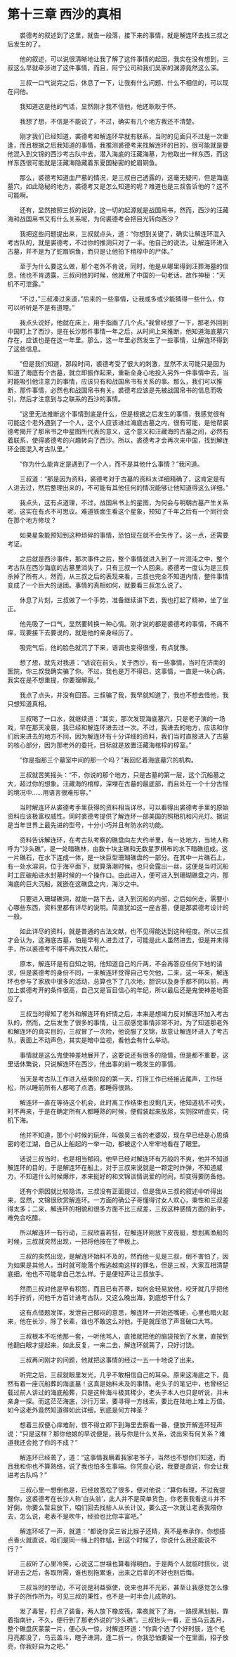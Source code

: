 # 第十三章 西沙的真相


　　裘德考的叙述到了这里，就告一段落，接下来的事情，就是解连环去找三叔之后发生的了。

　　他的叙述，可以说很清晰地让我了解了这件事情的起因，我实在没有想到，三叔这么早就牵涉进了这件事情，而且，阿宁公司和我们吴家的渊源竟然这么深。

　　三叔一口气说完之后，休息了一下，让我有什么问题、什么不相信的，可以现在问他。

　　我知道这是他的气话，显然刚才我不信他，他还耿耿于怀。

　　我想了想，不信是不能说了，不过，确实有几个地方我还不清楚。

　　刚才我们已经知道，裘德考和解连环早就有联系，当时的见面只不过是一次重逢，而且根据之后我知道的事情，我推测裘德考来找解连环的目的，很可能就是要他混入到文锦的西沙考古队中去，潜入海底的汪藏海墓，为他取出一样东西，而这样东西很可能就是汪藏海隐藏着东夏国秘密的蛇眉铜鱼。

　　那么，裘德考知道血尸墓的情况，是三叔自己透露的，这毫无疑问，但是海底墓穴，如此隐秘的地方，裘德考又是怎么知道的呢？难道也是三叔告诉他的？这不可能啊。

　　还有，显然按照三叔的说辞，这一切的起源就是战国帛书，然而，西沙的汪藏海和战国帛书又有什么关系呢，为何裘德考会把目光转向西沙？

　　我把这些问题提出来，三叔就点头，道：“你想到关键了，确实让解连环混入考古队的，就是裘德考，不过你的推测只对了一半。他自己的说法，让解连环进入古墓，并不是为了蛇眉铜鱼，而只是让他拍下棺椁中的尸体。”

　　至于为什么要这么做，那个老外不肯说，同时，他是从哪里得到汪葬海墓的信息，他也不肯透露，三叔问他的时候，他就用了中国的一句老话，故作神秘：“天机不可泄露。”

　　”不过，”三叔凑过来道，”后来的一些事情，让我或多或少能猜得一些什么，你可以听听是不是有道理。”

　　我点头说好，他就在床上，用手指画了几个点。”我曾经想了一下，那老外回到中国盯上了西沙，是在长沙那件事情一年之后，从时间上来推断，他知道海底墓穴存在，应该也是在这一年里。那么，这一年里必然发生了一些事情，让解连环得到了这些信息。

　　”但是我们知道，那段时间，裘德考受了很大的刺激，显然不太可能只是因为知道了海底有个古墓，就立即振作起来，重新全身心地投入另外一件事情中去，当时能吸引他注意力的事情，应该只有和战国帛书有关系的事。那么，我们可以推断，那件事情，必然也和战国帛书有关。裘德考应该是先被战国帛书的信息而吸引，然后才注意到与之联系的西沙的事情。

　　”这里无法推断这个事情到底是什么，但是根据之后发生的事情，我感觉很有可能这个老外遇到了一个人，这个人应该进过海底古墓之内，很有可能，是他帮裘德考揭开了那帛书之中星图所代表的意义，这个意义和汪藏海的古墓之间，必然有着联系，使得裘德考的兴趣转向了西沙。所以，裘德考才会再次来中国，找到解连环企图混入考古队里。”

　　”你为什么能肯定是遇到了一个人，而不是其他什么事情？”我问道。

　　三叔道：“那是因为资料，裘德考对于古墓的资料太详细精确了，这肯定是有人进去过，然后整理出来的，不可能有其他任何的情况能够让他知道得这么详细。”

　　我点头，这有点道理，不过，战国帛书上的星图，为何会与明朝古墓产生关系呢，这实在有点不可思议。难道铁面生看这个星象，预知了千年之后有一个同行会在那个地方修坟？

　　如果星象能预知到这种琐碎的事情，恐怕现在就不会失传了。这一点，还需要考证。

　　之后就是西沙事件，那次事件之后，整个事情就进入到了一片混沌之中，整个考古队在西沙海底的古墓里消失了，只有三叔一个人回来。裘德考一度认为是三叔杀掉了所有人，然而，从三叔之后的表现来看，三叔也完全不知道内情，整件事情变成了一个巨大的谜团。事情的真相如何，就要看三叔怎么说了。

　　休息了片刻，三叔做了一个手势，准备继续讲下去，我也打起了精神，坐了坐正。

　　他先吸了一口气，显然要转换一种心情。刚才说的都是裘德考的事情，不痛不痒，现要接下去要说的，就是他的亲身经历了。

　　吸完气后，他的脸色就沉了下来，语调也变得很慢，有点犹豫。

　　想了想，就先对我道：“话说在前头，关于西沙，有一些事情，当时在济南的医院，你三叔我确实骗了你。不过，我也是万不得已，这事情，一直是一块心病，我实在是不想重提，你要理解我。”

　　我点了点头，并没有回答。三叔骗了我，我早就知道了，我也不想去怪他，我只想知道真相。

　　三叔喝了一口水，就继续道：“其实，那次发现海底墓穴，只是老子演的一场戏，早在那天凌晨，我已经和解连环进去过一次。不过，我进去的地方，应该和你们后来进去的地方不同，因为解连环有十分详细的资料，我们当时直接进入了古墓的核心部分，因为那老外的委托，目标就是放置汪藏海棺椁的椁室。”

　　”你是指那三个墓室中间的那一个吗？”我回忆着海底墓穴的机构。

　　三叔就苦笑摇头：“不，你说的那个地方，只是古墓的第一层，这个沉船墓之大，超过你的想象。汪藏海的棺椁，深埋在古墓的最底部，而且处在一个十分古怪的境况中……用语言很难形容。”

　　当时解连环从裘德考手里获得的资料相当详尽，可以看得出裘德考手里的原始资料应该极富权威性。同时裘德考提供了解连环一部美国的照相机和闪光灯。据说是当年世界上最先进的型号，十分小巧并且有防水的功能。

　　资料告诉解连环，在考古队考察的礁盘向左大约半里，有一处地方，当地人称呼为”沙头礁”，是一处暗礁林，由数十块主礁和无数星罗棋布的水下暗礁组成。这一片礁石，在水下连成一体，是一块巨型珊瑚礁盘的一部分。在其中一片礁石上，有一处水溶洞，位于海平面下，就算落潮时候，也只会露出一丝，这便是当时沉船时工匠破船进水封墓时候的一个操作口。由此进入，便可进入到珊瑚礁盘之内，那海底的巨大沉船，就嵌在这礁盘之内，海沙之中。

　　只要进入珊瑚礁洞，就能一路下去，进入到沉船的内部，之后如何走，需要小心哪些东西，资料里都有详尽的说明。简直犹如这一座古墓，便是那裘德考设计的一般。

　　如此详尽的资料，就是普通的古法文献，也不见得能达到这种程度。所以三叔才会认为，这海底古墓，怕是早有人进去过了，可能是此人虽然进去，但是并未得手，所以裘德考不得不再次找人帮忙。

　　原本，解连环是有自知之明，他知道自己的斤两，不会再答应任何下地的请求，但是裘德考的身份不同，一来解连环觉得自己亏欠他，二来，这一年来，解连环也参与了家族中很多的活动，总算也下了几次地，胆识以及身手都不同以前，再加上裘德考开的条件很高，自己又是盲目信心的年纪，所以最后还是鬼使神差地答应了。

　　三叔当时得知了老外和解连环有奸情之后，本来是想竭力反对解连环加入考古队的，然而，之后发生了很多的事情，让三叔感觉事情非常不对。为了知道那老外和解连环的真实目的，三叔冒了一次险，他说服了文锦，故意让解连环进入了考古队，表面上不动声色，其实是暗中监视，看他会有什么举动。

　　事情就是这么鬼使神差地展开了，这要说还有很多的隐情，但是都不重要，这里话休繁说，只说解连环在西沙，他出事的前一晚发生的事情。

　　当天是考古队工作进入结束阶段的第一天，打捞工作已经接近尾声，工作轻松，所以睡前所有人都喝了点酒，都睡得很熟。

　　解连环一直在等待这个机会，此时离工作结束也没剩几天，他知道机不可失，时不再来，于是在确定所有人都睡熟的时候，便假装起来放尿，实则探听虚实，伺机下海。

　　他并不知道，那个小时候的玩伴，叫做吴三省的老婆奴，现在早已经是心思缜密的老江湖，自己从上船起的一举一动，都被这个人牢牢地看在了眼里。

　　话说三叔当时，也是相当郁闷。他早已经对解连环有万般的不爽，他并不知道解连环的目的，于是解连环在船上，对于三叔来说就是一颗定时炸弹，不知道威力，不知道什么时候爆炸，本来挺好的和文锦谈情说爱的时间，却变得要防备他。

　　还有个原因就比较隐讳，三叔没有正面提过，但是我从三叔的叙述中听得出来，显然，文锦很欣赏解连环。一方面的确公子哥懂得讨女人欢心，秉性和三叔差得太多；二来，解连环的相貌和很多方面不比三叔差，三叔这种感情方面的新手，难免会吃醋。

　　所以解连环一有行动，三叔欣喜若狂，在解连环刚放下皮筏艇，想划离渔船的时候，三叔就突然出现，一把将他按在了甲板上。

　　三叔的突然出现，是解连环始料不及的，然而他一见是三叔，倒不害怕了，因为如果是其他人，当时就可能落个叛逃越南这样的罪名，但是三叔，大家互相清楚底细，他也不可能拿自己怎么样。于是便轻声让三叔放手。

　　然而三叔对他是早有积怨，而且已有芥蒂，如何会轻易放他，咬牙就几乎把他的手拧折，问他千方百计进考古队，又这么晚出海，到底想干什么？

　　这有点借题发挥，发泄自己郁闷的意思，解连环一开始还嘴硬，心里也暗火起来，他在长沙，除了长辈，谁也不敢这么对他，于是就压低了声音破口大骂。

　　三叔根本不吃他那一套，一听他骂人，直接就把他的脑袋按到了水里，直按到他翻白眼才提起来，如此反复，一来二去，解连环就蔫了，只好讨饶。

　　三叔再问刚才的问题，他就把这事情的经过一五一十地说了出来。

　　听完之后，三叔就眼里发光，几乎不敢相信自己的耳朵。原来这海底之下，竟然有着一座沉船葬的海底墓！这真是始料未及的事情。老头子的笔记中，也曾经记载过前人讲过的海底船葬，只是这种海斗极其稀少，老头子本人也只是听说，并未亲身一探。而这茫茫海底，沙行万里，要寻得一方线索，要比在陆地上难上万倍。如今这老外竟然知道得如此详细，到底是何方神圣？

　　想着三叔便心痒难耐，恨不得立即下到海里去察看一番，便放开解连环轻声说：“只是这样？那你他娘的早说便是，我与你是什么关系，说出来有何关系？难道我还会抢了你的不成？”

　　解连环已经蔫了，道：“这事情我瞒着我家老爷子，当然也不想你们知道，而且我和你也不算熟络，说了我也怕多生事端。你凭良心说，我要是直说，你会让我进考古队吗？”

　　三叔心里一想倒也是，已经放宽松了很多，便对他说：“算你有理，不过我提醒你，这裘德考在长沙人称’白头翁’，此人并不是简单货色，你老表我看这斗并不好倒，你要么暂且放下，咱们回去找些人从长计议，要么这一次就让老表我陪你去，怎么说，老表不是吹牛，经验也比你丰富吧。”

　　解连环呸了一声，就道：“都说你吴三省比猴子还精，真不是奉承你，你想搭点香火就直说，咱们是同一绳上的蚱蜢，到这个时候了，你说什么我还能说不行？”

　　三叔听了心里冷笑，心说这二世祖也算看得明白。于是两个人就临时搭伙，说好进去之后，各取所需，谁也别拖累谁，出来之后拿的不好也别后悔。

　　三叔当时的举动，不可说是利益驱使，说来也并不光彩，甚至让我感觉怎么像胖子的所作所为，可见三叔的秉性，也不是一时半会儿成熟的。

　　发了毒誓，打点了装备，两人放下橡皮筏，乘夜就下了海，一路摸黑划船，靠着指南针，不久，便行到了那老外说的”沙头礁”。三叔抬头一看，正当乌云盖月，整个礁盘灰蒙蒙一片，便心头一惊，对解连环道：“你真个选了个好时辰，连个毛月亮都没了，乌云盖斗，瞎子进洞，逢二折一，你我恐怕要留一个在里面，招子放亮，你我好自为之吧。”

